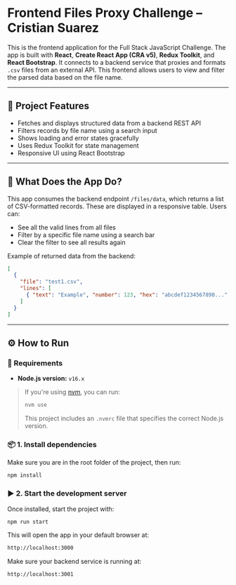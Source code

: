 # Frontend Files Proxy Challenge – Cristian Suarez

This is the frontend application for the Full Stack JavaScript Challenge. The app is built with **React**, **Create React App (CRA v5)**, **Redux Toolkit**, and **React Bootstrap**. It connects to a backend service that proxies and formats `.csv` files from an external API. This frontend allows users to view and filter the parsed data based on the file name.

---

## 🚀 Project Features

- Fetches and displays structured data from a backend REST API
- Filters records by file name using a search input
- Shows loading and error states gracefully
- Uses Redux Toolkit for state management
- Responsive UI using React Bootstrap

---

## 🧠 What Does the App Do?

This app consumes the backend endpoint `/files/data`, which returns a list of CSV-formatted records. These are displayed in a responsive table. Users can:

- See all the valid lines from all files
- Filter by a specific file name using a search bar
- Clear the filter to see all results again

Example of returned data from the backend:
```json
[
  {
    "file": "test1.csv",
    "lines": [
      { "text": "Example", "number": 123, "hex": "abcdef1234567890..." }
    ]
  }
]
```

---

## ⚙️ How to Run

### 📌 Requirements

- **Node.js version:** `v16.x`

> If you're using [nvm](https://github.com/nvm-sh/nvm), you can run:
>
> ```bash
> nvm use
> ```
>
> This project includes an `.nvmrc` file that specifies the correct Node.js version.

### 📦 1. Install dependencies

Make sure you are in the root folder of the project, then run:

```bash
npm install
```

### ▶️ 2. Start the development server

Once installed, start the project with:
```bash
npm run start
```

This will open the app in your default browser at:
```bash
http://localhost:3000
```
Make sure your backend service is running at:
```bash
http://localhost:3001
```
